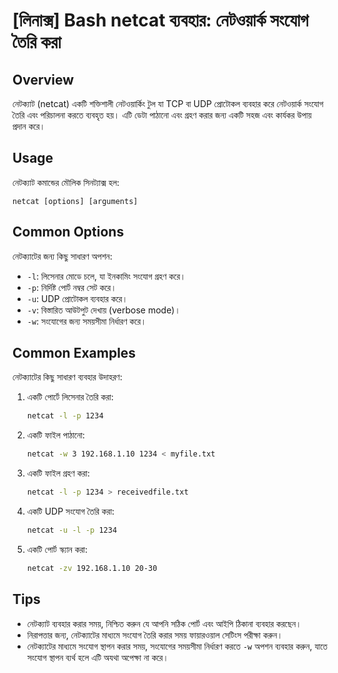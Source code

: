 # [লিনাক্স] Bash netcat ব্যবহার: নেটওয়ার্ক সংযোগ তৈরি করা

## Overview
নেটক্যাট (netcat) একটি শক্তিশালী নেটওয়ার্কিং টুল যা TCP বা UDP প্রোটোকল ব্যবহার করে নেটওয়ার্ক সংযোগ তৈরি এবং পরিচালনা করতে ব্যবহৃত হয়। এটি ডেটা পাঠানো এবং গ্রহণ করার জন্য একটি সহজ এবং কার্যকর উপায় প্রদান করে।

## Usage
নেটক্যাট কমান্ডের মৌলিক সিনট্যাক্স হল:

```
netcat [options] [arguments]
```

## Common Options
নেটক্যাটের জন্য কিছু সাধারণ অপশন:

- `-l`: লিসেনার মোডে চলে, যা ইনকামিং সংযোগ গ্রহণ করে।
- `-p`: নির্দিষ্ট পোর্ট নম্বর সেট করে।
- `-u`: UDP প্রোটোকল ব্যবহার করে।
- `-v`: বিস্তারিত আউটপুট দেখায় (verbose mode)।
- `-w`: সংযোগের জন্য সময়সীমা নির্ধারণ করে।

## Common Examples
নেটক্যাটের কিছু সাধারণ ব্যবহার উদাহরণ:

1. একটি পোর্টে লিসেনার তৈরি করা:
   ```bash
   netcat -l -p 1234
   ```

2. একটি ফাইল পাঠানো:
   ```bash
   netcat -w 3 192.168.1.10 1234 < myfile.txt
   ```

3. একটি ফাইল গ্রহণ করা:
   ```bash
   netcat -l -p 1234 > receivedfile.txt
   ```

4. একটি UDP সংযোগ তৈরি করা:
   ```bash
   netcat -u -l -p 1234
   ```

5. একটি পোর্ট স্ক্যান করা:
   ```bash
   netcat -zv 192.168.1.10 20-30
   ```

## Tips
- নেটক্যাট ব্যবহার করার সময়, নিশ্চিত করুন যে আপনি সঠিক পোর্ট এবং আইপি ঠিকানা ব্যবহার করছেন।
- নিরাপত্তার জন্য, নেটক্যাটের মাধ্যমে সংযোগ তৈরি করার সময় ফায়ারওয়াল সেটিংস পরীক্ষা করুন।
- নেটক্যাটের মাধ্যমে সংযোগ স্থাপন করার সময়, সংযোগের সময়সীমা নির্ধারণ করতে `-w` অপশন ব্যবহার করুন, যাতে সংযোগ স্থাপন ব্যর্থ হলে এটি অযথা অপেক্ষা না করে।